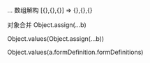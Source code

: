 
... 数组解构  [{},{},{}] => {},{},{}

对象合并
Object.assign(...b)


<!-- 取对象的值，形成数组 -->
Object.values(Object.assign(...b))


Object.values(a.formDefinition.formDefinitions)